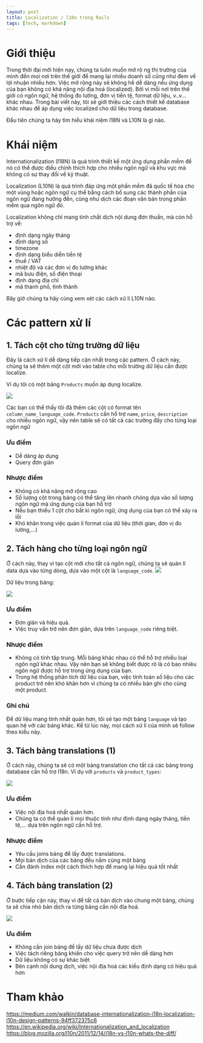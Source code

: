 ```yaml
---
layout: post
title: Localization / l10n trong Rails
tags: [tech, markdown]
---
```


# Giới thiệu
Trong thời đại mới hiện nay, chúng ta luôn muốn mở rộ ng thị trường của mình đến mọi nơi trên thế giới để mang lại nhiều doanh số cũng như đem về lợi nhuận nhiều hơn. Việc mở rộng này sẽ không hề dễ dàng nếu ứng dụng của bạn không có khả năng nội địa hoá (localized). Bởi vì mỗi nơi trên thế giới có ngôn ngữ, hệ thống đo lường, đơn vị tiền tệ, format dữ liệu, v..v... khác nhau. Trong bài viết này, tôi sẽ giới thiệu các cách thiết kế database khác nhau để áp dụng việc localized cho dữ liệu trong database.

Đầu tiên chúng ta hãy tìm hiểu khái niệm I18N và L10N là gì nào.

# Khái niệm
Internationalization (I18N) là quá trình thiết kế một ứng dụng phần mềm để nó có thể được điều chỉnh thích hợp cho nhiều ngôn ngữ và khu vực mà không có sự thay đổi về kỹ thuật.

Localization (L10N) là quá trình đáp ứng một phần mềm đã quốc tế hóa cho một vùng hoặc ngôn ngữ cụ thể bằng cách bổ sung các thành phần của ngôn ngữ đang hướng đến, cũng như dịch các đoạn văn bản trong phần mềm qua ngôn ngữ đó.

Localization không chỉ mang tính chất dịch nội dung đơn thuần, mà còn hỗ trợ về:
* định dạng ngày tháng
* định dạng số
* timezone
* định dạng biểu diễn tiền tệ
* thuế / VAT
* nhiệt độ và các đơn vị đo lường khác
* mã bưu điện, số điện thoại
* định dạng địa chỉ
* mã thành phố, tỉnh thành


Bây giờ chúng ta hãy cùng xem xét các cách xử lí L10N nào.

# Các pattern xử lí

## 1. Tách cột cho từng trường dữ liệu
Đây là cách xử lí dễ dàng tiếp cận nhất trong các pattern. Ở cách này, chúng ta sẽ thêm một cột mới vào table cho mỗi trường dữ liệu cần được localize.

Ví dụ tôi có một bảng `Products` muốn áp dụng localize.

![](https://images.viblo.asia/a62c91bf-51ef-45a6-ad2a-bf2b4e942f70.png)

Các bạn có thể thấy tôi đã thêm các cột có format tên `column_name_language_code`. `Products` cần hỗ trợ `name`, `price`, `description` cho nhiều ngôn ngữ, vậy nên table sẽ có tất cả các trường đấy cho từng loại ngôn ngữ

### Ưu điểm
* Dễ dàng áp dụng
* Query đơn giản

### Nhược điểm
* Không có khả năng mở rộng cao
* Số lượng cột trong bảng có thể tăng lên nhanh chóng dựa vào số lượng ngôn ngữ mà ứng dụng của bạn hỗ trợ
* Nếu bạn thiếu 1 cột cho bất kì ngôn ngữ, ứng dụng của bạn có thể xảy ra lỗi
* Khó khăn trong việc quản lí format của dữ liệu (thời gian, đơn vị đo lường,...)


## 2. Tách hàng cho từng loại ngôn ngữ

Ở cách này, thay vì tạo cột mới cho tất cả ngôn ngữ, chúng ta sẽ quản lí data dựa vào từng dòng, dựa vào một cột là `language_code`.
![](https://images.viblo.asia/058d61c9-e1ec-46c8-a515-8b6e64800871.png)

Dữ liệu trong bảng:

![](https://images.viblo.asia/81eee86d-1227-4dc4-bfd6-b70427cfdd9b.png)

### Ưu điểm
* Đơn giản và hiệu quả.
* Việc truy vấn trở nên đơn giản, dựa trên `language_code` riêng biệt.

### Nhược điểm
* Không có tính tập trung. Mỗi bảng khác nhau có thể hỗ trợ nhiều loại ngôn ngữ khác nhau. Vậy nên bạn sẽ không biết được rõ là có bao nhiêu ngôn ngữ được hỗ trợ trong ứng dụng của bạn.
* Trong hệ thống phân tích dữ liệu của bạn, việc tính toán số liệu cho các product trở nên khó khăn hơn vì chúng ta có nhiều bản ghi cho cùng một product.

### Ghi chú
Để dữ liệu mang tính nhất quán hơn, tôi sẽ tạo một bảng `language` và tạo quan hệ với các bảng khác. Kể từ lúc này, mọi cách xử lí của mình sẽ follow theo kiểu này.

## 3. Tách bảng translations (1)

Ở cách này, chúng ta sẽ có một bảng translation cho tất cả các bảng trong database cần hỗ trợ I18n. Ví dụ với `products` và `product_types`:

![](https://images.viblo.asia/43deb112-9b34-4d3f-a186-562a2c16ed29.png)

### Ưu điểm
* Việc nội địa hoá nhất quán hơn.
* Chúng ta có thể quản lí mọi thuộc tính như định dạng ngày tháng, tiền tệ,... dựa trên ngôn ngữ cần hỗ trợ.

### Nhược điểm
* Yêu cầu joins bảng để lấy được translations.
* Mọi bản dịch của các bảng đều nằm cùng một bảng 
* Cần đánh index một cách thích hợp để mang lại hiệu quả tốt nhất

## 4. Tách bảng translation (2)
Ở bước tiếp cận này, thay vì để tất cả bản dịch vào chung một bảng, chúng ta sẽ chia nhỏ bản dịch ra từng bảng cần nội địa hoá.

![](https://images.viblo.asia/0b62a6e0-4bef-4ab0-a641-e00a6273d2b7.png)

### Ưu điểm
* Không cần join bảng để lấy dữ liệu chưa được dịch
* Việc tách riêng bảng khiến cho việc query trở nên dễ dàng hơn
* Dữ liệu không có sự khác biệt
* Bên cạnh nội dung dịch, việc nội địa hoá các kiểu định dạng có hiệu quả hơn

# Tham khảo
https://medium.com/walkin/database-internationalization-i18n-localization-l10n-design-patterns-94ff372375c6
https://en.wikipedia.org/wiki/Internationalization_and_localization
https://blog.mozilla.org/l10n/2011/12/14/i18n-vs-l10n-whats-the-diff/